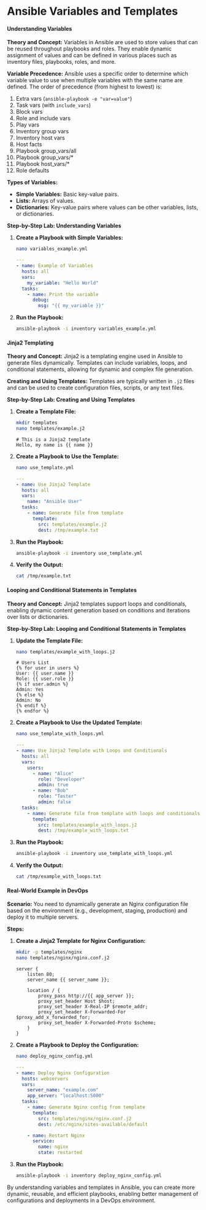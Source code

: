 # Ansible Variables and Templates

#### Understanding Variables

**Theory and Concept:**
Variables in Ansible are used to store values that can be reused throughout playbooks and roles. They enable dynamic assignment of values and can be defined in various places such as inventory files, playbooks, roles, and more.

**Variable Precedence:**
Ansible uses a specific order to determine which variable value to use when multiple variables with the same name are defined. The order of precedence (from highest to lowest) is:
1. Extra vars (`ansible-playbook -e "var=value"`)
2. Task vars (with `include_vars`)
3. Block vars
4. Role and include vars
5. Play vars
6. Inventory group vars
7. Inventory host vars
8. Host facts
9. Playbook group_vars/all
10. Playbook group_vars/*
11. Playbook host_vars/*
12. Role defaults

**Types of Variables:**
- **Simple Variables:** Basic key-value pairs.
- **Lists:** Arrays of values.
- **Dictionaries:** Key-value pairs where values can be other variables, lists, or dictionaries.

**Step-by-Step Lab: Understanding Variables**

1. **Create a Playbook with Simple Variables:**
    ```sh
    nano variables_example.yml
    ```

    ```yaml
    ---
    - name: Example of Variables
      hosts: all
      vars:
        my_variable: "Hello World"
      tasks:
        - name: Print the variable
          debug:
            msg: "{{ my_variable }}"
    ```

2. **Run the Playbook:**
    ```sh
    ansible-playbook -i inventory variables_example.yml
    ```

#### Jinja2 Templating

**Theory and Concept:**
Jinja2 is a templating engine used in Ansible to generate files dynamically. Templates can include variables, loops, and conditional statements, allowing for dynamic and complex file generation.

**Creating and Using Templates:**
Templates are typically written in `.j2` files and can be used to create configuration files, scripts, or any text files.

**Step-by-Step Lab: Creating and Using Templates**

1. **Create a Template File:**
    ```sh
    mkdir templates
    nano templates/example.j2
    ```

    ```jinja
    # This is a Jinja2 template
    Hello, my name is {{ name }}
    ```

2. **Create a Playbook to Use the Template:**
    ```sh
    nano use_template.yml
    ```

    ```yaml
    ---
    - name: Use Jinja2 Template
      hosts: all
      vars:
        name: "Ansible User"
      tasks:
        - name: Generate file from template
          template:
            src: templates/example.j2
            dest: /tmp/example.txt
    ```

3. **Run the Playbook:**
    ```sh
    ansible-playbook -i inventory use_template.yml
    ```

4. **Verify the Output:**
    ```sh
    cat /tmp/example.txt
    ```

#### Looping and Conditional Statements in Templates

**Theory and Concept:**
Jinja2 templates support loops and conditionals, enabling dynamic content generation based on conditions and iterations over lists or dictionaries.

**Step-by-Step Lab: Looping and Conditional Statements in Templates**

1. **Update the Template File:**
    ```sh
    nano templates/example_with_loops.j2
    ```

    ```jinja
    # Users List
    {% for user in users %}
    User: {{ user.name }}
    Role: {{ user.role }}
    {% if user.admin %}
    Admin: Yes
    {% else %}
    Admin: No
    {% endif %}
    {% endfor %}
    ```

2. **Create a Playbook to Use the Updated Template:**
    ```sh
    nano use_template_with_loops.yml
    ```

    ```yaml
    ---
    - name: Use Jinja2 Template with Loops and Conditionals
      hosts: all
      vars:
        users:
          - name: "Alice"
            role: "Developer"
            admin: true
          - name: "Bob"
            role: "Tester"
            admin: false
      tasks:
        - name: Generate file from template with loops and conditionals
          template:
            src: templates/example_with_loops.j2
            dest: /tmp/example_with_loops.txt
    ```

3. **Run the Playbook:**
    ```sh
    ansible-playbook -i inventory use_template_with_loops.yml
    ```

4. **Verify the Output:**
    ```sh
    cat /tmp/example_with_loops.txt
    ```

#### Real-World Example in DevOps

**Scenario:**
You need to dynamically generate an Nginx configuration file based on the environment (e.g., development, staging, production) and deploy it to multiple servers.

**Steps:**
1. **Create a Jinja2 Template for Nginx Configuration:**
    ```sh
    mkdir -p templates/nginx
    nano templates/nginx/nginx.conf.j2
    ```

    ```jinja
    server {
        listen 80;
        server_name {{ server_name }};
        
        location / {
            proxy_pass http://{{ app_server }};
            proxy_set_header Host $host;
            proxy_set_header X-Real-IP $remote_addr;
            proxy_set_header X-Forwarded-For $proxy_add_x_forwarded_for;
            proxy_set_header X-Forwarded-Proto $scheme;
        }
    }
    ```

2. **Create a Playbook to Deploy the Configuration:**
    ```sh
    nano deploy_nginx_config.yml
    ```

    ```yaml
    ---
    - name: Deploy Nginx Configuration
      hosts: webservers
      vars:
        server_name: "example.com"
        app_server: "localhost:5000"
      tasks:
        - name: Generate Nginx config from template
          template:
            src: templates/nginx/nginx.conf.j2
            dest: /etc/nginx/sites-available/default

        - name: Restart Nginx
          service:
            name: nginx
            state: restarted
    ```

3. **Run the Playbook:**
    ```sh
    ansible-playbook -i inventory deploy_nginx_config.yml
    ```

By understanding variables and templates in Ansible, you can create more dynamic, reusable, and efficient playbooks, enabling better management of configurations and deployments in a DevOps environment.
